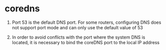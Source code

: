 # coredns

1. Port 53 is the default DNS port. For some routers, configuring DNS does not support port mode and can only use the default value of 53

2. In order to avoid conflicts with the port where the system DNS is located, it is necessary to bind the coreDNS port to the local IP address